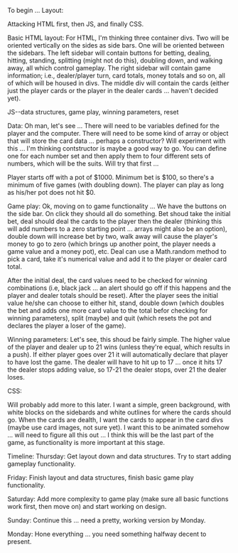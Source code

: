 To begin ... Layout: 

Attacking HTML first, then JS, and finally CSS. 

Basic HTML layout:
For HTML, I'm thinking three container divs. Two will be oriented vertically on the sides as side bars. One will be oriented between the sidebars. The left sidebar will contain buttons for betting, dealing, hitting, standing, splitting (might not do this), doubling down, and walking away, all which control gameplay. The right sidebar will contain game information; i.e., dealer/player turn, card totals, money totals and so on, all of which will be housed in divs. The middle div will contain the cards (either just the player cards or the player in the dealer cards ... haven't decided yet). 

JS--data structures, game play, winning parameters, reset

Data:
Oh man, let's see ... There will need to be variables defined for the player and the computer. There will need to be some kind of array or object that will store the card data ... perhaps a constructor? Will experiment with this ... I'm thinking contstructor is maybe a good way to go. You can define one for each number set and then apply them to four different sets of numbers, which will be the suits. Will try that first ... 

Player starts off with a pot of $1000. Minimum bet is $100, so there's a minimum of five games (with doubling down). The player can play as long as his/her pot does not hit $0.  

Game play:
Ok, moving on to game functionality ... We have the buttons on the side bar. On click they should all do something. Bet shoud take the initial bet, deal should deal the cards to the player then the dealer (thinking this will add numbers to a zero starting point ... arrays might also be an option), double down will increase bet by two, walk away will cause the player's money to go to zero (which brings up another point, the player needs a game value and a money pot), etc. Deal can use a Math.random method to pick a card, take it's numerical value and add it to the player or dealer card total. 

After the initial deal, the card values need to be checked for winning combinations (i.e, black jack ... an alert should go off if this happens and the player and dealer totals should be reset). After the player sees the initial value he/she can choose to either hit, stand, double down (which doubles the bet and adds one more card value to the total befor checking for winning parameters), split (maybe) and quit (which resets the pot and declares the player a loser of the game).

Winning parameters: 
Let's see, this shoud be fairly simple. The higher value of the player and dealer up to 21 wins (unless they're equal, which results in a push). If either player goes over 21 it will automatically declare that player to have lost the game. The dealer will have to hit up to 17 ... once it hits 17 the dealer stops adding value, so 17-21 the dealer stops, over 21 the dealer loses.

CSS: 

Will probably add more to this later. I want a simple, green background, with white blocks on the sidebards and white outlines for where the cards should go. When the cards are dealth, I want the cards to appear in the card divs (maybe use card images, not sure yet). I want this to be animated somehow ... will need to figure all this out ... I think this will be the last part of the game, as functionality is more important at this stage. 

Timeline:
Thursday: Get layout down and data structures. Try to start adding gameplay functionality. 

Friday: Finish layout and data structures, finish basic game play functionality.

Saturday: Add more complexity to game play (make sure all basic functions work first, then move on) and start working on design.

Sunday: Continue this ... need a pretty, working version by Monday. 

Monday: Hone everything ... you need something halfway decent to present. 



